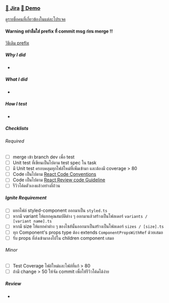 ### [💠 Jira]() [🔘 Demo]()

[ดูรายชื่อคนที่เกี่ยวข้องในแต่ละโปรเจค](https://wiki.wndv.co/pages/viewpage.action?pageId=5669845)

#### Warning อย่าลืมใส่ prefix ที่ commit msg ก่อน merge !!

[วิธีเติม prefix](https://wiki.wndv.co/display/FRONTEND/Wongnai+Web+Deployment)

##### Why I did
<!--- ทำไมถึงต้องทำ MR นี้ -->
-

##### What I did
<!--- ทำอะไรไปบ้าง มี feature อะไรเพิ่มเข้ามา แก้แล้วกระทบอะไรไปบ้าง -->
-

##### How I test
<!--- เขียน Unit test อะไรไปบ้าง -->
-

##### Checklists

###### Required

- [ ] merge เข้า branch dev เพื่อ test
- [ ] Unit test ที่เขียนเป็นไปตาม test spec ใน task
- [ ] มี Unit test ครอบคลุมทุกไฟล์ใหม่ที่เพิ่มเข้ามา และต้องมี coverage > 80
- [ ] Code เป็นไปตาม [React Code Conventions](https://wiki.wndv.co/display/FRONTEND/React+Code+Conventions)
- [ ] Code เป็นไปตาม [React Review code Guideline](https://wiki.wndv.co/display/FRONTEND/React+Review+code+Guideline)
- [ ] รีวิวโค้ดตัวเองแล้วอย่างถี่ถ้วน

##### Ignite Requirement

- [ ] แยกไฟล์ styled-component ออกมาเป็น `styled.ts`
- [ ] หากมี variant ให้แยกคุณสมบัติต่าง ๆ ออกมาแล้วสร้างเป็นโฟลเดอร์ `variants / [variant name].ts`
- [ ] หากมี size ให้แยกค่าต่าง ๆ ของไซส์นั้นออกมาเป็นสร้างเป็นโฟลเดอร์ `sizes / [size].ts`
- [ ] ทุก Component's props type ต้อง extends `ComponentPropsWithRef` ด้วยเสมอ
- [ ] รับ props ที่ส่งเข้ามาลงไปใน children component เสมอ

###### Minor

- [ ] Test Coverage ไฟล์ใหม่และไฟล์ที่แก้ > 80
- [ ] ถ้ามี change > 50 ให้จัด commit เพื่อให้รีวิวโค้ดได้ง่าย

##### Review
<!--- อยากให้คนรีวิวช่วยดูจุดไหนเพิ่มเติม แบ่ง commit review ที่นี่ -->

- 